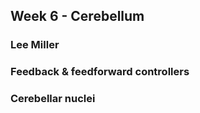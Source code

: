 ## Week 6 - Cerebellum
### Lee Miller

### Feedback & feedforward controllers

### Cerebellar nuclei

